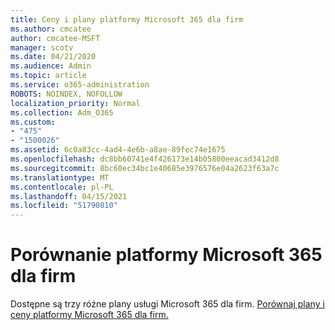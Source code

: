 ```yaml
---
title: Ceny i plany platformy Microsoft 365 dla firm
ms.author: cmcatee
author: cmcatee-MSFT
manager: scotv
ms.date: 04/21/2020
ms.audience: Admin
ms.topic: article
ms.service: o365-administration
ROBOTS: NOINDEX, NOFOLLOW
localization_priority: Normal
ms.collection: Adm_O365
ms.custom:
- "475"
- "1500026"
ms.assetid: 6c0a83cc-4ad4-4e6b-a8ae-89fec74e1675
ms.openlocfilehash: dc8bb60741e4f426173e14b05800eeacad3412d8
ms.sourcegitcommit: 8bc60ec34bc1e40685e3976576e04a2623f63a7c
ms.translationtype: MT
ms.contentlocale: pl-PL
ms.lasthandoff: 04/15/2021
ms.locfileid: "51790810"
---
```

# <a name="compare-microsoft-365-for-business"></a>Porównanie platformy Microsoft 365 dla firm

Dostępne są trzy różne plany usługi Microsoft 365 dla firm. [Porównaj plany i ceny platformy Microsoft 365 dla firm.](https://products.office.com/compare-all-microsoft-office-products?tab=2)  